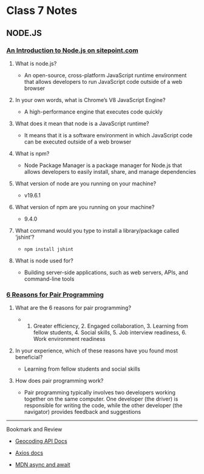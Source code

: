 # Class 7 Notes

## NODE.JS

### [An Introduction to Node.js on sitepoint.com](https://www.sitepoint.com/an-introduction-to-node-js)

1. What is node.js?

    - An open-source, cross-platform JavaScript runtime environment that allows developers to run JavaScript code outside of a web browser

1. In your own words, what is Chrome’s V8 JavaScript Engine?

    - A high-performance engine that executes code quickly

1. What does it mean that node is a JavaScript runtime?

    - It means that it is a software environment in which JavaScript code can be executed outside of a web browser

1. What is npm?

    - Node Package Manager is a package manager for Node.js that allows developers to easily install, share, and manage dependencies

1. What version of node are you running on your machine?

    - v19.6.1

1. What version of npm are you running on your machine?

    - 9.4.0

1. What command would you type to install a library/package called ‘jshint’?

    - `npm install jshint`

1. What is node used for?

    - Building server-side applications, such as web servers, APIs, and command-line tools

### [6 Reasons for Pair Programming](https://www.codefellows.org/blog/6-reasons-for-pair-programming/)

1. What are the 6 reasons for pair programming?

    - 1. Greater efficiency, 2. Engaged collaboration, 3. Learning from fellow students, 4. Social skills, 5. Job interview readiness, 6. Work environment readiness

1. In your experience, which of these reasons have you found most beneficial?

    - Learning from fellow students and social skills

1. How does pair programming work?

    - Pair programming typically involves two developers working together on the same computer. One developer (the driver) is responsible for writing the code, while the other developer (the navigator) provides feedback and suggestions

---

Bookmark and Review

- [Geocoding API Docs](https://locationiq.com/)

- [Axios docs](https://www.npmjs.com/package/axios)

- [MDN async and await](https://developer.mozilla.org/en-US/docs/Learn/JavaScript/Asynchronous/Async_await)